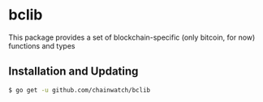 
bclib
=======

This package provides a set of blockchain-specific (only bitcoin, for now) functions and types

## Installation and Updating

```bash
$ go get -u github.com/chainwatch/bclib
```

